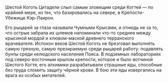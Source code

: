 Шестой Коготь Цитадели слыл самым зловещим среди Когтей — по крайней мере, из тех, что базировались на севере, в Крепости-Убежище Кэр-Лаирон.

Его рыцарей за глаза называли Чумными Крысами, и отнюдь не за то, что острые забрала их шлемов напоминали что-то среднее между крысиной мордой и клювом-маской древнего терранского врачевателя. Испокон веков Шестой Коготь не брезговал выполнять самую грязную, самую презираемую среди рыцарей работу: подавлять бунты среди нелюдского населения Пояса. В подземных лабораториях под северо-восточным крылом крепости, которое и было вотчиной Шестого Когтя, его алхимики разрабатывали страшные яды, способные без труда сломить защиту чёрной крови. В бою эти яды извергались на врага из особых метателей.
